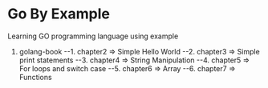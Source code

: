 Go By Example
=============

Learning GO programming language using example

1. golang-book
--1. chapter2 => Simple Hello World
--2. chapter3 => Simple print statements
--3. chapter4 => String Manipulation
--4. chapter5 => For loops and switch case
--5. chapter6 => Array
--6. chapter7 => Functions
